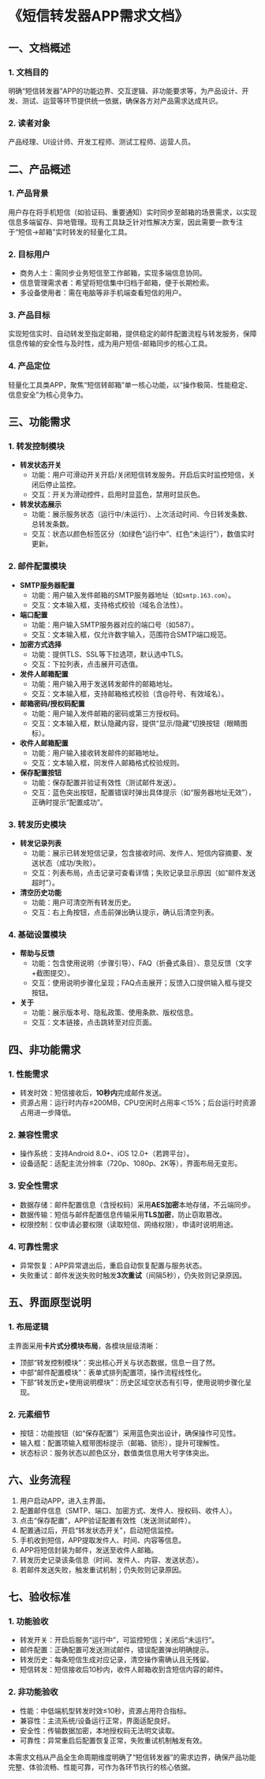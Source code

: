# 《短信转发器APP需求文档》

## 一、文档概述
### 1. 文档目的
明确“短信转发器”APP的功能边界、交互逻辑、非功能要求等，为产品设计、开发、测试、运营等环节提供统一依据，确保各方对产品需求达成共识。

### 2. 读者对象
产品经理、UI设计师、开发工程师、测试工程师、运营人员。


## 二、产品概述
### 1. 产品背景
用户存在将手机短信（如验证码、重要通知）实时同步至邮箱的场景需求，以实现信息多端留存、异地管理。现有工具缺乏针对性解决方案，因此需要一款专注于“短信→邮箱”实时转发的轻量化工具。

### 2. 目标用户
- 商务人士：需同步业务短信至工作邮箱，实现多端信息协同。
- 信息管理需求者：希望将短信集中归档于邮箱，便于长期检索。
- 多设备使用者：需在电脑等非手机端查看短信的用户。

### 3. 产品目标
实现短信实时、自动转发至指定邮箱，提供稳定的邮件配置流程与转发服务，保障信息传输的安全性与及时性，成为用户短信-邮箱同步的核心工具。

### 4. 产品定位
轻量化工具类APP，聚焦“短信转邮箱”单一核心功能，以“操作极简、性能稳定、信息安全”为核心竞争力。


## 三、功能需求
### 1. 转发控制模块
- **转发状态开关**
  - 功能：用户可滑动开关开启/关闭短信转发服务。开启后实时监控短信，关闭后停止监控。
  - 交互：开关为滑动控件，启用时显蓝色，禁用时显灰色。
- **转发状态展示**
  - 功能：展示服务状态（运行中/未运行）、上次活动时间、今日转发条数、总转发条数。
  - 交互：状态以颜色标签区分（如绿色“运行中”、红色“未运行”），数值实时更新。


### 2. 邮件配置模块
- **SMTP服务器配置**
  - 功能：用户输入发件邮箱的SMTP服务器地址（如`smtp.163.com`）。
  - 交互：文本输入框，支持格式校验（域名合法性）。
- **端口配置**
  - 功能：用户输入SMTP服务器对应的端口号（如587）。
  - 交互：文本输入框，仅允许数字输入，范围符合SMTP端口规范。
- **加密方式选择**
  - 功能：提供TLS、SSL等下拉选项，默认选中TLS。
  - 交互：下拉列表，点击展开可选值。
- **发件人邮箱配置**
  - 功能：用户输入用于发送转发邮件的邮箱地址。
  - 交互：文本输入框，支持邮箱格式校验（含@符号、有效域名）。
- **邮箱密码/授权码配置**
  - 功能：用户输入发件邮箱的密码或第三方授权码。
  - 交互：文本输入框，默认隐藏内容，提供“显示/隐藏”切换按钮（眼睛图标）。
- **收件人邮箱配置**
  - 功能：用户输入接收转发邮件的邮箱地址。
  - 交互：文本输入框，同发件人邮箱格式校验规则。
- **保存配置按钮**
  - 功能：保存配置并验证有效性（测试邮件发送）。
  - 交互：蓝色突出按钮，配置错误时弹出具体提示（如“服务器地址无效”），正确时提示“配置成功”。


### 3. 转发历史模块
- **转发记录列表**
  - 功能：展示已转发短信记录，包含接收时间、发件人、短信内容摘要、发送状态（成功/失败）。
  - 交互：列表布局，点击记录可查看详情；失败记录显示原因（如“邮件发送超时”）。
- **清空历史功能**
  - 功能：用户可清空所有转发历史。
  - 交互：右上角按钮，点击前弹出确认提示，确认后清空列表。


### 4. 基础设置模块
- **帮助与反馈**
  - 功能：包含使用说明（步骤引导）、FAQ（折叠式条目）、意见反馈（文字+截图提交）。
  - 交互：使用说明步骤化呈现；FAQ点击展开；反馈入口提供输入框与提交按钮。
- **关于**
  - 功能：展示版本号、隐私政策、使用条款、版权信息。
  - 交互：文本链接，点击跳转至对应页面。


## 四、非功能需求
### 1. 性能需求
- 转发时效：短信接收后，**10秒内**完成邮件发送。
- 资源占用：运行时内存≤200MB，CPU空闲时占用率＜15%；后台运行时资源占用进一步降低。

### 2. 兼容性需求
- 操作系统：支持Android 8.0+、iOS 12.0+（若跨平台）。
- 设备适配：适配主流分辨率（720p、1080p、2K等），界面布局无变形。

### 3. 安全性需求
- 数据存储：邮件配置信息（含授权码）采用**AES加密**本地存储，不云端同步。
- 数据传输：短信与邮件配置信息传输采用**TLS加密**，防止窃取篡改。
- 权限控制：仅申请必要权限（读取短信、网络权限），申请时说明用途。

### 4. 可靠性需求
- 异常恢复：APP异常退出后，重启自动恢复配置与服务状态。
- 失败重试：邮件发送失败时触发**3次重试**（间隔5秒），仍失败则记录原因。


## 五、界面原型说明
### 1. 布局逻辑
主界面采用**卡片式分模块布局**，各模块层级清晰：
- 顶部“转发控制模块”：突出核心开关与状态数据，信息一目了然。
- 中部“邮件配置模块”：表单式排列配置项，操作流程线性化。
- 下部“转发历史+使用说明模块”：历史区域空状态有引导，使用说明步骤化呈现。

### 2. 元素细节
- 按钮：功能按钮（如“保存配置”）采用蓝色突出设计，确保操作可见性。
- 输入框：配置项输入框带图标提示（邮箱、锁形），提升可理解性。
- 状态标识：服务状态以颜色区分，数值类信息用大号字体突出。


## 六、业务流程
1. 用户启动APP，进入主界面。
2. 配置邮件信息（SMTP、端口、加密方式、发件人、授权码、收件人）。
3. 点击“保存配置”，APP验证配置有效性（发送测试邮件）。
4. 配置通过后，开启“转发状态开关”，启动短信监控。
5. 手机收到短信，APP提取发件人、时间、内容等信息。
6. APP将短信封装为邮件，发送至收件人邮箱。
7. 转发历史记录该条信息（时间、发件人、内容、发送状态）。
8. 若邮件发送失败，触发重试机制；仍失败则记录原因。


## 七、验收标准
### 1. 功能验收
- 转发开关：开启后服务“运行中”，可监控短信；关闭后“未运行”。
- 邮件配置：正确配置可发送测试邮件，错误配置弹出明确提示。
- 转发历史：每条短信生成对应记录，清空操作需确认且无残留。
- 短信转发：短信接收后10秒内，收件人邮箱收到含短信内容的邮件。

### 2. 非功能验收
- 性能：中低端机型转发时效≤10秒，资源占用符合指标。
- 兼容性：主流系统/设备运行正常，界面适配良好。
- 安全性：传输数据加密，本地授权码无法明文读取。
- 可靠性：异常重启后配置恢复正常，失败重试机制触发有效。


本需求文档从产品全生命周期维度明确了“短信转发器”的需求边界，确保产品功能完整、体验流畅、性能可靠，可作为各环节执行的核心依据。